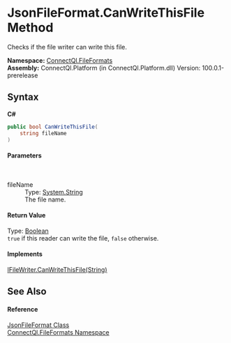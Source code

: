 # JsonFileFormat.CanWriteThisFile Method 
 

Checks if the file writer can write this file.

**Namespace:**&nbsp;<a href="N_ConnectQl_FileFormats">ConnectQl.FileFormats</a><br />**Assembly:**&nbsp;ConnectQl.Platform (in ConnectQl.Platform.dll) Version: 100.0.1-prerelease

## Syntax

**C#**<br />
``` C#
public bool CanWriteThisFile(
	string fileName
)
```


#### Parameters
&nbsp;<dl><dt>fileName</dt><dd>Type: <a href="http://msdn2.microsoft.com/en-us/library/s1wwdcbf" target="_blank">System.String</a><br />The file name.</dd></dl>

#### Return Value
Type: <a href="http://msdn2.microsoft.com/en-us/library/a28wyd50" target="_blank">Boolean</a><br />`true` if this reader can write the file, `false` otherwise.

#### Implements
<a href="M_ConnectQl_Interfaces_IFileWriter_CanWriteThisFile">IFileWriter.CanWriteThisFile(String)</a><br />

## See Also


#### Reference
<a href="T_ConnectQl_FileFormats_JsonFileFormat">JsonFileFormat Class</a><br /><a href="N_ConnectQl_FileFormats">ConnectQl.FileFormats Namespace</a><br />
